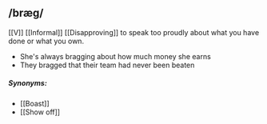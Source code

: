 ## /bræɡ/  
[[V]]  [[Informal]] [[Disapproving]]
to speak too proudly about what you have done or what you own.

- She's always bragging about how much money she earns
- They bragged that their team had never been beaten

##### Synonyms:
- [[Boast]]
- [[Show off]]